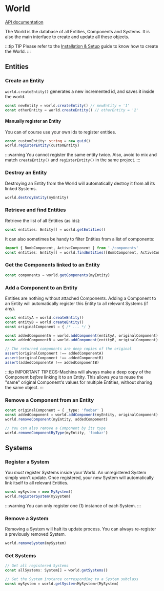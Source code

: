 # World

[API documentation](https://scambier.github.io/ecs-machina/api/classes/world.html)

The World is the database of all Entities, Components and Systems. It is also the main interface to create and update all these objects.

:::tip TIP
Please refer to the [Installation & Setup](./installation) guide to know how to create the World.
:::

## Entities

### Create an Entity

`world.createEntity()` generates a new incremented id, and saves it inside the world.

```ts
const newEntity = world.createEntity() // newEntity = '1'
const otherEntity = world.createEntity() // otherEntity = '2'
```

#### Manually register an Entity

You can of course use your own ids to register entities.

```ts
const customEntity: string = new guid()
world.registerEntity(customEntity)
```

:::warning
You cannot register the same entity twice. Also, avoid to mix and match `createEntity()` and `registerEntity()` in the same project.
:::

### Destroy an Entity

Destroying an Entity from the World will automatically destroy it from all its linked Systems.

```ts
world.destroyEntity(myEntity)
```

### Retrieve and find Entities

Retrieve the list of all Entities (as ids):

```ts
const entities: Entity[] = world.getEntities()
```

It can also sometimes be handy to filter Entities from a list of components:

```ts
import { BombComponent, ActiveComponent } from './components'
const entities: Entity[] = world.findEntities([BombComponent, ActiveComponent])
```

### Get the Components linked to an Entity

```ts
const components = world.getComponents(myEntity)
```

### Add a Component to an Entity

Entities are nothing without attached Components. Adding a Component to an Entity will automatically register this Entity to all relevant Systems (if any).

```ts
const entityA = world.createEntity()
const entityB = world.createEntity()
const originalComponent = { /* ... */ }

const addedComponentA = world.addComponent(entityA, originalComponent)
const addedComponentB = world.addComponent(entityB, originalComponent)

// The returned components are deep copies of the original
assert(originalComponent !== addedComponentA)
assert(originalComponent !== addedComponentB)
assert(addedComponentA !== addedComponentB)
```

:::tip IMPORTANT TIP
ECS-Machina will always make a deep copy of the Component _before_ linking it to an Entity. This allows you to reuse the "same" original Component's values for multiple Entities, without sharing the same object.
:::

### Remove a Component from an Entity

```ts
const originalComponent = { _type: 'foobar' }
const addedComponent = world.addComponent(myEntity, originalComponent)
world.removeComponent(myEntity, addedComponent)

// You can also remove a Component by its type
world.removeComponentByType(myEntity, 'foobar')
```

## Systems

### Register a System

You _must_ register Systems inside your World. An unregistered System simply won't update. Once registered, your new System will automatically link itself to all relevant Entities.

```ts
const mySystem = new MySystem()
world.registerSystem(mySystem)
```

:::warning
You can only register one (1) instance of each System.
:::

### Remove a System

Removing a System will halt its update process. You can always re-register a previously removed System.

```ts
world.removeSystem(mySystem)
```

### Get Systems

```ts
// Get all registered Systems
const allSystems: System[] = world.getSystems()

// Get the System instance corresponding to a System subclass
const mySystem = world.getSystem<MySystem>(MySystem)
```
